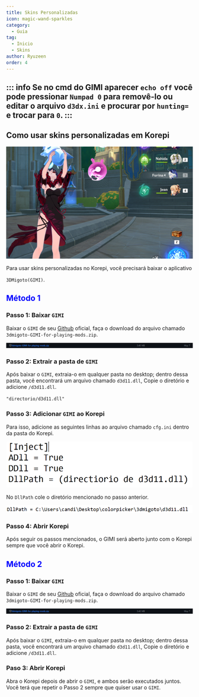 ```yaml
---
title: Skins Personalizadas
icon: magic-wand-sparkles
category:
  - Guia
tag:
  - Inicio
  - Skins
author: Ryuzeen
order: 4
---
```


::: info Se no cmd do GIMI aparecer  `echo off` você pode pressionar `Numpad 0` para removê-lo ou editar o arquivo `d3dx.ini` e procurar por `hunting=` e trocar para `0`.
:::
---

## Como usar skins personalizadas em Korepi

![](/assets/images/docs/202312/example.png)

Para usar skins personalizadas no Korepi, você precisará baixar o aplicativo 

`3DMigoto(GIMI)`.
## <span style='color:blue;'>Método 1</span>
### Passo 1: Baixar `GIMI`

Baixar o `GIMI` de seu [Github](https://github.com/SilentNightSound/GI-Model-Importer/releases/tag/v7.0) oficial, faça o download do arquivo chamado `3dmigoto-GIMI-for-playing-mods.zip`.

![](/assets/images/docs/202312/3dm-1.png)

### Passo 2: Extrair a pasta de `GIMI`

Após baixar o `GIMI`,  extraia-o em qualquer pasta no desktop; dentro dessa pasta, você encontrará um arquivo chamado `d3d11.dll`, Copie o diretório e adicione `/d3d11.dll`.

`"directorio/d3d11.dll"`

### Passo 3: Adicionar `GIMI` ao Korepi

Para isso, adicione as seguintes linhas ao arquivo chamado `cfg.ini` dentro da pasta do Korepi.

![](/assets/images/docs/202312/3dm-2.png)

No `DllPath` cole o diretório mencionado no passo anterior.

![](/assets/images/docs/202312/3dm-3.png)

### Passo 4: Abrir Korepi

Após seguir os passos mencionados, o GIMI será aberto junto com o Korepi sempre que você abrir o Korepi.

## <span style='color:blue;'>Método 2</span>
### Passo 1: Baixar `GIMI`

Baixar o `GIMI` de seu [Github](https://github.com/SilentNightSound/GI-Model-Importer/releases/tag/v7.0) oficial, faça o download do arquivo chamado `3dmigoto-GIMI-for-playing-mods.zip`.

![](/assets/images/docs/202312/3dm-1.png)

### Passo 2: Extrair a pasta de `GIMI`

Após baixar o `GIMI`,  extraia-o em qualquer pasta no desktop; dentro dessa pasta, você encontrará um arquivo chamado `d3d11.dll`, Copie o diretório e adicione `/d3d11.dll`.

### Paso 3: Abrir Korepi

Abra o Korepi depois de abrir o `GIMI`, e ambos serão executados juntos. Você terá que repetir o Passo 2 sempre que quiser usar o `GIMI`.



